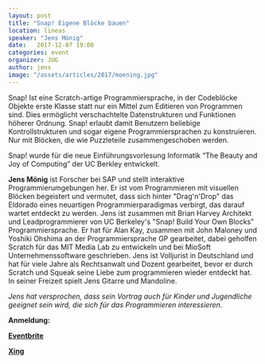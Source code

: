 ```yaml
---
layout: post
title: "Snap! Eigene Blöcke bauen"
location: lineas
speaker: "Jens Mönig"
date:   2017-12-07 19:00
categories: event
organizer: JUG
author: jens
image: "/assets/articles/2017/moening.jpg"
---
```


Snap! Ist eine Scratch-artige Programmiersprache, in der Codeblöcke Objekte erste Klasse statt nur ein Mittel zum Editieren von Programmen sind.
Dies ermöglicht verschachtelte Datenstrukturen und Funktionen höherer Ordnung.
Snap! erlaubt damit Benutzern beliebige Kontrollstrukturen und sogar eigene Programmiersprachen zu konstruieren. 
Nur mit Blöcken, die wie Puzzleteile zusammengeschoben werden.

Snap! wurde für die neue Einführungsvorlesung Informatik “The Beauty and Joy of Computing” der UC Berkley entwickelt.


**Jens Mönig** ist Forscher bei SAP und stellt interaktive Programmierumgebungen her. 
Er ist vom Programmieren mit visuellen Blöcken begeistert und vermutet, dass sich hinter "Drag'n'Drop" das Eldorado eines neuartigen Programmierparadigmas verbirgt, das darauf wartet entdeckt zu werden.
Jens ist zusammen mit Brian Harvey Architekt und Leadprogrammierer von UC Berkeley's "Snap! Build Your Own Blocks" Programmiersprache.
Er hat für Alan Kay, zusammen mit John Maloney und Yoshiki Ohshima an der Programmiersprache GP gearbeitet, 
dabei geholfen Scratch für das MIT Media Lab zu entwickeln und bei MioSoft Unternehmenssoftware geschrieben.
Jens ist Volljurist in Deutschland und hat für viele Jahre als Rechtsanwalt und Dozent gearbeitet, bevor er durch Scratch und Squeak seine Liebe zum programmieren wieder entdeckt hat.
In seiner Freizeit spielt Jens Gitarre und Mandoline. 

_Jens hat versprochen, dass sein Vortrag auch für Kinder und Jugendliche geeignet sein wird, die sich für das Programmieren interessieren._

**Anmeldung:**

**[Eventbrite](https://www.eventbrite.de/e/snap-eigene-blocke-bauen-tickets-40077566079)**

**[Xing](https://www.xing.com/events/snap-blocke-bauen-1882798)**
